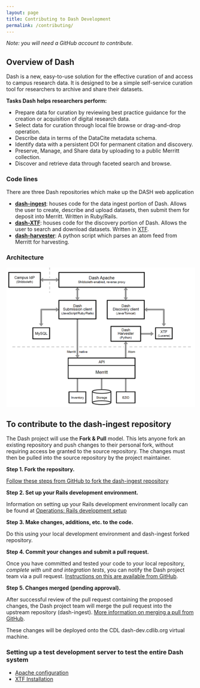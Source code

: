 ```yaml
---
layout: page
title: Contributing to Dash Development
permalink: /contributing/
---
```


_Note: you will need a GitHub account to contribute._

## Overview of Dash

Dash is a new, easy-to-use solution for the effective curation of and access to campus research data. It is designed to be a simple self-service curation tool for researchers to archive and share their datasets.

**Tasks Dash helps researchers perform:**

* Prepare data for curation by reviewing best practice guidance for the creation or acquisition of digital research data.
* Select data for curation through local file browse or drag-and-drop operation.
* Describe data in terms of the DataCite metadata schema.
* Identify data with a persistent DOI for permanent citation and discovery.
* Preserve, Manage, and Share data by uploading to a public Merritt collection.
* Discover and retrieve data through faceted search and browse.

### Code lines

There are three Dash repositories which make up the DASH web application

* **[dash-ingest](https://github.com/CDLUC3/dash-ingest)**: houses code for the data ingest portion of Dash. Allows the user to create, describe and upload datasets, then submit them for deposit into Merritt.  Written in Ruby/Rails.
* **[dash-XTF](https://github.com/CDLUC3/dash-xtf)**: houses code for the discovery portion of Dash.  Allows the user to search and download datasets.  Written in [XTF](http://xtf.cdlib.org/).
* **[dash-harvester](https://github.com/CDLUC3/dash-harvester)**: A python script which parses an atom feed from Merritt for harvesting.

### Architecture
![Architecture](https://raw.githubusercontent.com/CDLUC3/dash/gh-pages/docs/DashArchitecture.png)


## To contribute to the dash-ingest repository

The Dash project will use the **Fork & Pull** model. This lets anyone fork an existing repository and push changes to their personal fork, without requiring access be granted to the source repository. The changes must then be pulled into the source repository by the project maintainer.

**Step 1. Fork the repository.** 

[Follow these steps from GitHub to fork the dash-ingest repository](https://help.github.com/articles/fork-a-repo)

**Step 2. Set up your Rails development environment.**

Information on setting up your Rails development environment locally can be found at [Operations: Rails development setup](https://cdluc3.github.io/dash/rails-setup)

**Step 3. Make changes, additions, etc. to the code.**

Do this using your local development environment and dash-ingest forked repository.

**Step 4. Commit your changes and submit a pull request.**

Once you have committed and tested your code to your local repository, _complete with unit and integration tests_, you can notify the Dash project team via a pull request. [Instructions on this are available from GitHub](https://help.github.com/articles/using-pull-requests).

**Step 5. Changes merged (pending approval).**

After successful review of the pull request containing the proposed changes, the Dash project team will merge the pull request into the upstream repository (dash-ingest). [More information on merging a pull from GitHub](https://help.github.com/articles/merging-a-pull-request).

These changes will be deployed onto the CDL dash-dev.cdlib.org virtual machine.

### Setting up a test development server to test the entire Dash system
* [Apache configuration](https://cdluc3.github.io/dash/infrastructure)
* [XTF Installation](https://cdluc3.github.io/dash/XTF-Installation) 
